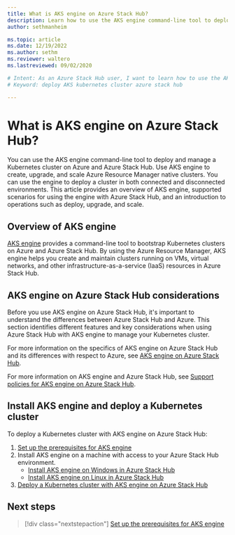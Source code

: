 ```yaml
---
title: What is AKS engine on Azure Stack Hub? 
description: Learn how to use the AKS engine command-line tool to deploy and manage a Kubernetes cluster on Azure and Azure Stack Hub. 
author: sethmanheim

ms.topic: article
ms.date: 12/19/2022
ms.author: sethm
ms.reviewer: waltero
ms.lastreviewed: 09/02/2020

# Intent: As an Azure Stack Hub user, I want to learn how to use the AKS engine command-line so that I can deploy and manage a Kubernetes cluster on Azure and Azure Stack Hub.
# Keyword: deploy AKS kubernetes cluster azure stack hub

---
```



# What is AKS engine on Azure Stack Hub?

You can use the AKS engine command-line tool to deploy and manage a Kubernetes cluster on Azure and Azure Stack Hub. Use AKS engine to create, upgrade, and scale Azure Resource Manager native clusters. You can use the engine to deploy a cluster in both connected and disconnected environments. This article provides an overview of AKS engine, supported scenarios for using the engine with Azure Stack Hub, and an introduction to operations such as deploy, upgrade, and scale.

## Overview of AKS engine

[AKS engine](https://github.com/Azure/aks-engine) provides a command-line tool to bootstrap Kubernetes clusters on Azure and Azure Stack Hub. By using the Azure Resource Manager, AKS engine helps you create and maintain clusters running on VMs, virtual networks, and other infrastructure-as-a-service (IaaS) resources in Azure Stack Hub.

## AKS engine on Azure Stack Hub considerations

Before you use AKS engine on Azure Stack Hub, it's important to understand the differences between Azure Stack Hub and Azure. This section identifies different features and key considerations when using Azure Stack Hub with AKS engine to manage your Kubernetes cluster.

For more information on the specifics of AKS engine on Azure Stack Hub and its differences with respect to Azure, see [AKS engine on Azure Stack Hub](https://github.com/Azure/aks-engine/blob/master/docs/topics/azure-stack.md).

For more information on AKS engine and Azure Stack Hub, see [Support policies for AKS engine on Azure Stack Hub](azure-stack-kubernetes-aks-engine-support.md).

## Install AKS engine and deploy a Kubernetes cluster

To deploy a Kubernetes cluster with AKS engine on Azure Stack Hub:

1. [Set up the prerequisites for AKS engine](azure-stack-kubernetes-aks-engine-set-up.md)
2. Install AKS engine on a machine with access to your Azure Stack Hub environment.
     - [Install AKS engine on Windows in Azure Stack Hub](azure-stack-kubernetes-aks-engine-deploy-windows.md)
     - [Install AKS engine on Linux in Azure Stack Hub](azure-stack-kubernetes-aks-engine-deploy-linux.md)
3. [Deploy a Kubernetes cluster with AKS engine on Azure Stack Hub](azure-stack-kubernetes-aks-engine-deploy-cluster.md)

## Next steps

> [!div class="nextstepaction"]
> [Set up the prerequisites for AKS engine](azure-stack-kubernetes-aks-engine-set-up.md)
